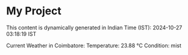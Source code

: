 # My Project

This content is dynamically generated in Indian Time (IST): 2024-10-27 03:18:19 IST


Current Weather in Coimbatore:
Temperature: 23.88 °C
Condition: mist
